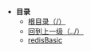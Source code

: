 * **目录**
  * [根目录（/）](/README)
  * [回到上一级（../）](/study/DataBase/README)
  * [redisBasic](/study/DataBase/Redis/redisBasic)

